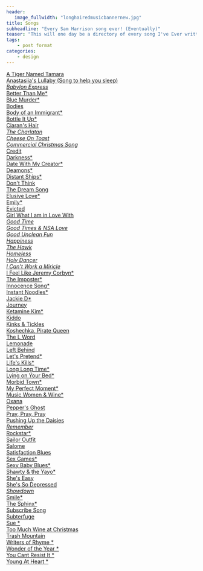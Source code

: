 ```yaml
---
header:
   image_fullwidth: "longhairedmusicbannernew.jpg"
title: Songs
subheadline: "Every Sam Harrison song ever! (Eventually)"
teaser: "This will one day be a directory of every song I've Ever written... Eventually!"
tags:
    - post format
categories:
    - design 
---
```

<!--more-->
<a href="https://itunes.apple.com/us/album/id784573815">A Tiger Named Tamara</a><br>
<a href="https://youtu.be/1KsYno1_i2Y">Anastasiia's Lullaby (Song to help you sleep)*</a><br>
 <a href="https://youtu.be/ccnQQqgBffM">Babylon Express*</a><br>
 <a href="https://youtu.be/WKmRCFuqpUM">Better Than Me*</a><br>
   <a href="https://www.youtube.com/watch?v=4T5B_NnM_z8">Blue Murder*</a><br>
<a href="https://itunes.apple.com/us/album/live-at-long-haired-music/id680255215">Bodies</a><br>
<a href="https://www.youtube.com/watch?v=umUKoQZD3ls">Body  of an Immigrant*</a><br>
<a href="https://youtu.be/hSCAlEAoMeE">Bottle It Up*</a><br>
<a href="https://youtu.be/aa3fQ4DJp2c">Ciaran's Hair *</a><br>
<a href="https://www.youtube.com/watch?v=B_l6jh4y2sM">The Charlatan</a><br>
<a href="https://youtu.be/Qlum8PiD8lw">Cheese On Toast</a><br>
<a href="https://www.youtube.com/6PBrOIzBkG8">Commercial Christmas Song*</a><br>
<a href="https://www.kickstarter.com/projects/samharrison/the-consumerist-a-mini-musical-album">Credit</a><br>
<a href="https://www.youtube.com/watch?v=4T5B_NnM_z8">Darkness*</a><br>
<a href="https://youtu.be/gtC7DQfbHfg">Date With My Creator*</a><br>
<a href="https://youtu.be/qj9gBHH-DLo">Deamons*</a><br>
<a href="https://youtu.be/hxIqUwo248U">Distant Ships*</a><br>
<a href="https://www.kickstarter.com/projects/samharrison/the-consumerist-a-mini-musical-album">Don't Think</a><br>
<a href="https://youtu.be/4dhIjAe8h1c">The Dream Song</a><br>
<a href="https://youtu.be/NfinPxvVUSE">Elusive Love*</a><br>
<a href="https://youtu.be/OeMMpBmCI8I">Emily*</a><br>
<a href="https://www.kickstarter.com/projects/samharrison/the-consumerist-a-mini-musical-album">Evicted</a><br>
<a href="https://youtu.be/vKRi4HDoTyE">Girl What I am in Love With *</a><br>
<a href="https://youtu.be/wX5XT4RO9s8">Good Time</a><br>
<a href="https://youtu.be/tWTPK-vymFQ">Good Times & NSA Love</a><br>
<a href="https://itunes.apple.com/us/album/yes-hard-feelings/id478052570">Good Unclean Fun</a><br>
 <a href="https://www.youtube.com/watch?v=4T5B_NnM_z8">Happiness</a><br>
<a href="https://www.youtube.com/watch?v=4T5B_NnM_z8">The Hawk</a><br>
<a href="https://www.kickstarter.com/projects/samharrison/the-consumerist-a-mini-musical-album">Homeless</a><br>
<a href="https://youtu.be/QtD6LdpgI8A">Holy Dancer</a><br>
<a href="https://www.youtube.com/watch?v=Wq8W71ehpqg">I Can't Work a Miricle*</a><br>
<a href="https://www.youtube.com/watch?v=1NwS1Ebb8-s">I Feel Like Jeremy Corbyn*</a><br>
<a href="https://youtu.be/Hb0kHBryApk">The Imposter*</a><br>
<a href="https://youtu.be/DIbetXWhsYQ">Innocence Song*</a><br>
<a href="https://youtu.be/uDboi2GO7Mc">Instant Noodles*</a><br>
<a href="https://youtu.be/w6Lwj_k5woU">Jackie D*</a><br>
<a href="https://www.kickstarter.com/projects/samharrison/the-consumerist-a-mini-musical-album">Journey</a><br>
<a href="https://youtu.be/Qe0MWBvZl5A">Ketamine Kim*</a><br>
 <a href="https://www.youtube.com/watch?v=4T5B_NnM_z8">Kiddo</a><br>
 <a href="https://www.youtube.com/watch?v=4T5B_NnM_z8">Kinks & Tickles</a><br>
  <a href="https://youtu.be/tFQ7KxajRg8">Koshechka, Pirate Queen</a><br>
   <a href="https://youtu.be/GpVycO3qD4Q">The L Word</a><br>
  <a href="https://www.youtube.com/watch?v=4T5B_NnM_z8">Lemonade</a><br>
  <a href="https://www.youtube.com/watch?v=QYsAunmdxAU">Left Behind</a><br>
<a href="https://youtu.be/5DGYQ5tHVKQ">Let's Pretend*</a><br>
<a href="https://youtu.be/gpmRDeCZoqg">Life's Kills*</a><br>
<a href="https://youtu.be/QHZaMMNMUxs">Long Long Time*</a><br>
<a href="https://youtu.be/Tmn6Moxiw5M">Lying on Your Bed*</a><br>
<a href="https://youtu.be/F_Smb3X_RC4">Morbid Town*</a><br>
<a href="https://youtu.be/MxW9Jxa8_m4">My Perfect Moment*</a><br>
<a href="https://youtu.be/xEyFe7wwdbk">Music Women & Wine*</a><br>
 <a href="https://www.youtube.com/watch?v=4T5B_NnM_z8">Oxana</a><br>
 <a href="https://youtu.be/HqFzWuamPdU">Pepper's Ghost</a><br>
 <a href="https://youtu.be/kZ-ENajQhMg">Pray, Pray, Pray</a><br>
<a href="https://youtu.be/T9Ca9r9wjVQ">Pushing Up the Daisies *</a><br>
<a href="https://youtu.be/pxrg42Vw7EQ">Remember*</a><br>
<a href="https://youtu.be/zstZae9SFGI">Rockstar*</a><br>
<a href="https://youtu.be/PUREM3Me4q4">Sailor Outfit</a><br>
<a href="https://youtu.be/0v8bAcP_V5o">Salome</a><br>
<a href="https://www.youtube.com/watch?v=4T5B_NnM_z8">Satisfaction Blues</a><br>
<a href="https://youtu.be/pbFoi5kUXLs">Sex Games*</a><br>
<a href="https://youtu.be/RU9xW6M8WoA">Sexy Baby Blues*</a><br>
<a href="https://youtu.be/XR3S80yDGvY">Shawty & the Yayo*</a><br>
<a href="https://www.youtube.com/watch?v=4T5B_NnM_z8">She's Easy</a><br>
<a href="https://youtu.be/rwKUEaKdkAs">She's So Depressed *</a><br>
<a href="https://youtu.be/ydXzz7c-Cy8">Showdown*</a><br>
<a href="https://youtu.be/svz8T0zjqjw">Smile*</a><br>
<a href="https://youtu.be/AUVOprKQeyA">The Sphinx*</a><br>
<a href="https://youtu.be/q03ZkePc_k0">Subscribe Song</a><br>
<a href="https://www.youtube.com/watch?v=4T5B_NnM_z8">Subterfuge</a><br>
<a href="https://youtu.be/fuddPhawaec">Sue *</a><br>
<a href="https://youtu.be/YDEcuETojw4">Too Much Wine at Christmas</a><br>
<a href="https://www.kickstarter.com/projects/samharrison/the-consumerist-a-mini-musical-album">Trash Mountain</a><br>
<a href="https://www.youtube.com/watch?v=5DdnnBnYoeE">Writers of Rhyme *</a><br>
<a href="https://youtu.be/pMAToTakLBI">Wonder of the Year *</a><br>
<a href="https://youtu.be/I2RMlIEexhY">You Cant Resist It *</a><br>
<a href="https://youtu.be/7zW2UKTn-gM">Young At Heart *</a><br>


